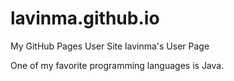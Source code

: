 # lavinma.github.io
My GitHub Pages User Site
lavinma's User Page

One of my favorite programming languages is Java. 
